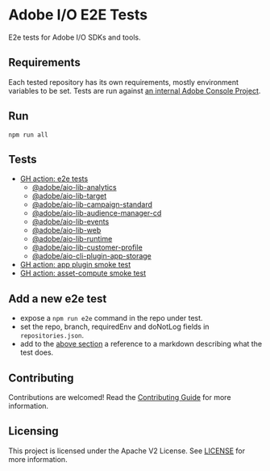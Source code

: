 # Adobe I/O E2E Tests

E2e tests for Adobe I/O SDKs and tools.

## Requirements

Each tested repository has its own requirements, mostly environment variables to be set.
Tests are run against [an internal Adobe Console Project](https://developer.adobe.com/console/projects/53444/4566206088344607082).

## Run

`npm run all`

## Tests

- [GH action: e2e tests](.github/workflows/app-test.yml)
  - [@adobe/aio-lib-analytics](https://github.com/adobe/aio-lib-analytics/blob/master/e2e/e2e.js)
  - [@adobe/aio-lib-target](https://github.com/adobe/aio-lib-target/blob/master/e2e/e2e.js)
  - [@adobe/aio-lib-campaign-standard](https://github.com/adobe/aio-lib-campaign-standard/tree/master/e2e)
  - [@adobe/aio-lib-audience-manager-cd](https://github.com/adobe/aio-lib-audience-manager-cd/tree/master/e2e)
  - [@adobe/aio-lib-events](https://github.com/adobe/aio-lib-events/tree/master/e2e)
  - [@adobe/aio-lib-web](https://github.com/adobe/aio-lib-web/tree/master/e2e/)
  - [@adobe/aio-lib-runtime](https://github.com/adobe/aio-lib-runtime/tree/master/e2e/)
  - [@adobe/aio-lib-customer-profile](https://github.com/adobe/aio-lib-customer-profile/tree/master/e2e)
  - [@adobe/aio-cli-plugin-app-storage](https://github.com/adobe/aio-cli-plugin-app-storage/tree/main/e2e)
- [GH action: app plugin smoke test](.github/workflows/app-smoke-test.yml)
- [GH action: asset-compute smoke test](.github/workflows/asset-compute-smoke-test.yml)

## Add a new e2e test

- expose a `npm run e2e` command in the repo under test.
- set the repo, branch, requiredEnv and doNotLog fields in `repositories.json`.
- add to the [above section](#tests) a reference to a markdown describing what the test does.

## Contributing

Contributions are welcomed! Read the [Contributing Guide](./.github/CONTRIBUTING.md) for more information.

## Licensing

This project is licensed under the Apache V2 License. See [LICENSE](LICENSE) for more information.
